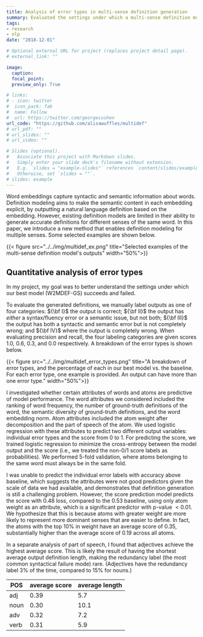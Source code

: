 ```yaml
---
title: Analysis of error types in multi-sense definition generation
summary: Evaluated the settings under which a multi-sense definition modeling system succeeded and failed
tags:
- research
- nlp
date: "2018-12-01"

# Optional external URL for project (replaces project detail page).
# external_link: ""

image:
  caption:
  focal_point:
  preview_only: True

# links:
# - icon: twitter
#  icon_pack: fab
#  name: Follow
#  url: https://twitter.com/georgecushen
url_code: "https://github.com/alisawuffles/multidef"
# url_pdf: ""
# url_slides: ""
# url_video: ""

# Slides (optional).
#   Associate this project with Markdown slides.
#   Simply enter your slide deck's filename without extension.
#   E.g. `slides = "example-slides"` references `content/slides/example-slides.md`.
#   Otherwise, set `slides = ""`.
# slides: example
---
```


Word embeddings capture syntactic and semantic information about words. Definition modeling aims to make the semantic content in each embedding explicit, by outputting a natural language definition based on the embedding. However, existing definition models are limited in their ability to generate accurate definitions for different senses of the same word. In this paper, we introduce a new method that enables definition modeling for multiple senses. Some selected examples are shown below.

{{< figure src="../../img/multidef_ex.png" title="Selected examples of the multi-sense definition model's outputs" width="50%">}}

## Quantitative analysis of error types
In my project, my goal was to better understand the settings under which our best model (W2MDEF-GS) succeeds and failed.

To evaluate the generated definitions, we manually label outputs as one of four categories: ${\bf I}$ the output is correct; ${\bf II}$ the output has _either_ a syntax/fluency error or a semantic issue, but not both; ${\bf III}$ the output has both a syntactic and semantic error but is not completely wrong; and ${\bf IV}$ where the output is completely wrong. When evaluating precision and recall, the four labeling categories are given scores $1.0$, $0.6$, $0.3$, and $0.0$ respectively.  A breakdown of the error types is shown below.

{{< figure src="../../img/multidef_error_types.png" title="A breakdown of error types, and the percentage of each in our best model vs. the baseline. For each error type, one example is provided. An output can have more than one error type." width="50%">}}

I investigated whether certain attributes of words and atoms are predictive of model performance. The word attributes we considered included the ranking of word frequency, the number of ground-truth definitions of the word, the semantic diversity of ground-truth definitions, and the word embedding norm.  Atom attributes included the atom weight after decomposition and the part of speech of the atom. We used logistic regression with these attributes to predict two different output variables: individual error types and the score from $0$ to $1$. For predicting the score, we trained logistic regression to minimize the cross-entropy between the model output and the score (i.e., we treated the non-0/1 score labels as probabilities). We performed 5-fold validation, where atoms belonging to the same word must always be in the same fold.

I was unable to predict the individual error labels with accuracy above baseline, which suggests the attributes were not good predictors given the scale of data we had available, and demonstrates that definition generation is still a challenging problem. However, the score prediction model predicts the score with $0.48$ loss, compared to the $0.53$ baseline, using only atom weight as an attribute, which is a significant predictor with p-value $< 0.01$. We hypothesize that this is because atoms with greater weight are more likely to represent more dominant senses that are easier to define.  In fact, the atoms with the top 10\% in weight have an average score of $0.35$, substantially higher than the average score of $0.19$ across all atoms.

In a separate analysis of part of speech, I found that adjectives achieve the highest average score. This is likely the result of having the shortest average output definition length, making the redundancy label (the most common syntactical failure mode) rare. (Adjectives have the redundancy label $3\%$ of the time, compared to $15\%$ for nouns.)

|POS|average score|average length|
|---|---|---|
|adj|0.39|5.7|
|noun|0.30|10.1|
|adv|0.32|7.2|
|verb|0.31|5.9|
